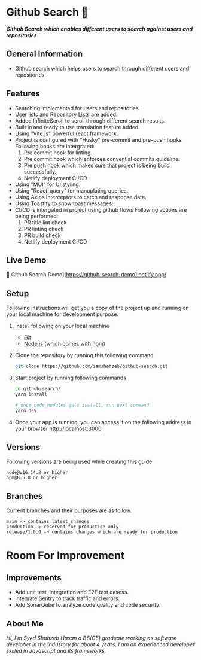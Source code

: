 # Github Search 📘

**_Github Search which enables different users to search against users and repositories._**

## General Information

- Github search which helps users to search through different users and repositories.

## Features

- Searching implemented for users and repositories.
- User lists and Repository Lists are added.
- Added InfiniteScroll to scroll through different search results.
- Built in and ready to use translation feature added.
- Using "Vite.js" powerful react framework.
- Project is configured with "Husky" pre-commit and pre-push hooks
  Following hooks are intergrated:
  1. Pre commit hook for linting.
  2. Pre commit hook which enforces convential commits guideline.
  3. Pre push hook which makes sure that project is being build successfully.
  4. Netlify deployment CI/CD
- Using "MUI" for UI styling.
- Using "React-query" for manuplating queries.
- Using Axios Interceptors to catch and response data.
- Using Toastify to show toast messages.
- CI/CD is intergated in project using github flows
  Following actions are being performed:
  1. PR title lint check
  2. PR linting check
  3. PR build check
  4. Netlify deployment CI/CD

## Live Demo

🔗 Github Search Demo](https://github-search-demo1.netlify.app/

## Setup

Following instructions will get you a copy of the project up and running on your local machine for development purpose.

1. Install following on your local machine
   - [Git](https://git-scm.com)
   - [Node.js](https://nodejs.org/en/download/) (which comes with [npm](http://npmjs.com))
2. Clone the repository by running this following command
   ```bash
   git clone https://github.com/iamshahzeb/github-search.git
   ```
3. Start project by running following commands

   ```bash
   cd github-search/
   yarn install

   # once node_modules gets install, run next command
   yarn dev
   ```

4. Once your app is running, you can access it on the following address in your browser
   [http://localhost:3000](http://localhost:3000)

## Versions

Following versions are being used while creating this guide.

```
node@v16.14.2 or higher
npm@8.5.0 or higher
```

## Branches

Current branches and their purposes are as follow.

```
main -> contains latest changes
production -> reserved for production only
release/1.0.0 -> contains changes which are ready for production
```

# Room For Improvement

## Improvements

- Add unit test, integration and E2E test casess.
- Integrate Sentry to track traffic and errors.
- Add SonarQube to analyze code quality and code security.

## About Me

_Hi, I'm Syed Shahzeb Hasan a BS(CE) graduate working as software developer in the industory for about 4 years, I am an experienced developer skilled in Javascript and its frameworks._
